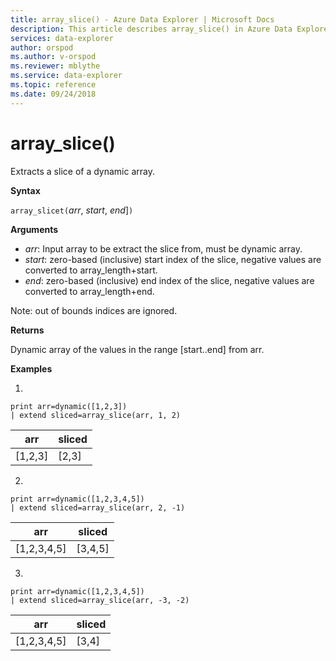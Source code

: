 ```yaml
---
title: array_slice() - Azure Data Explorer | Microsoft Docs
description: This article describes array_slice() in Azure Data Explorer.
services: data-explorer
author: orspod
ms.author: v-orspod
ms.reviewer: mblythe
ms.service: data-explorer
ms.topic: reference
ms.date: 09/24/2018
---
```

# array_slice()

Extracts a slice of a dynamic array.

**Syntax**

`array_slicet(`*arr*, *start*, *end*]`)`

**Arguments**

* *arr*: Input array to be extract the slice from, must be dynamic array.
* *start*: zero-based (inclusive) start index of the slice, negative values are converted to array_length+start.
* *end*: zero-based (inclusive) end index of the slice, negative values are converted to array_length+end.

Note: out of bounds indices are ignored.

**Returns**

Dynamic array of the values in the range [start..end] from arr.

**Examples**

1.
```kusto
print arr=dynamic([1,2,3]) 
| extend sliced=array_slice(arr, 1, 2)
```
|arr|sliced|
|---|---|
|[1,2,3]|[2,3]|


2.
```kusto
print arr=dynamic([1,2,3,4,5]) 
| extend sliced=array_slice(arr, 2, -1)
```
|arr|sliced|
|---|---|
|[1,2,3,4,5]|[3,4,5]|


3.
```kusto
print arr=dynamic([1,2,3,4,5]) 
| extend sliced=array_slice(arr, -3, -2)
```
|arr|sliced|
|---|---|
|[1,2,3,4,5]|[3,4]|